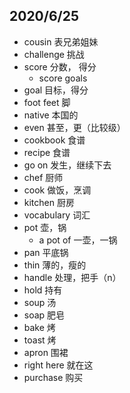 ## 2020/6/25
- cousin 表兄弟姐妹
- challenge 挑战
- score 分数， 得分
    - score goals
- goal 目标，得分
- foot feet 脚
- native 本国的
- even 甚至，更（比较级）
- cookbook 食谱
- recipe 食谱
- go on 发生，继续下去
- chef 厨师
- cook 做饭，烹调
- kitchen 厨房
- vocabulary 词汇
- pot 壶，锅
    - a pot of 一壶，一锅
- pan 平底锅
- thin 薄的，瘦的
- handle 处理，把手（n）
- hold 持有
- soup 汤
- soap 肥皂
- bake 烤
- toast 烤
- apron 围裙
- right here 就在这
- purchase 购买

